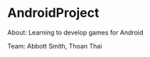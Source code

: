 AndroidProject
==============
About: Learning to develop games for Android

Team: Abbott Smith, Thoan Thai
